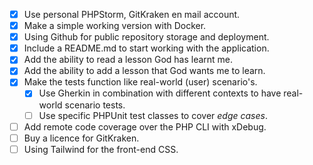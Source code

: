 - [x] Use personal PHPStorm, GitKraken en mail account.
- [x] Make a simple working version with Docker.
- [x] Using Github for public repository storage and deployment.
- [x] Include a README.md to start working with the application.
- [x] Add the ability to read a lesson God has learnt me.
- [x] Add the ability to add a lesson that God wants me to learn.
- [x] Make the tests function like real-world (user) scenario's.
  - [x] Use Gherkin in combination with different contexts to have real-world scenario tests.
  - [ ] Use specific PHPUnit test classes to cover _edge cases_.
- [ ] Add remote code coverage over the PHP CLI with xDebug.
- [ ] Buy a licence for GitKraken.
- [ ] Using Tailwind for the front-end CSS.